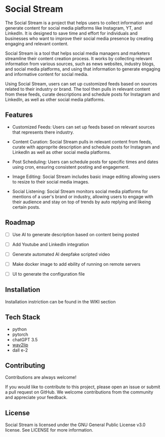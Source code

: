 
# Social Stream

The Social Stream is a project that helps users to collect information and generate content for social media platforms like Instagram, YT, and LinkedIn. It is designed to save time and effort for individuals and businesses who want to improve their social media presence by creating engaging and relevant content.

Social Stream is a tool that helps social media managers and marketers streamline their content creation process. It works by collecting relevant information from various sources, such as news websites, industry blogs, and social media platforms, and using that information to generate engaging and informative content for social media.

Using Social Stream, users can set up customized feeds based on sources related to their industry or brand. The tool then pulls in relevant content from these feeds, curate descriptions and schedule posts for Instagram and LinkedIn, as well as other social media platforms.

## Features

- Customized Feeds: Users can set up feeds based on relevant sources that represents there industry.

- Content Curation: Social Stream pulls in relevant content from feeds, curate with approprite description and schedule posts for Instagram and LinkedIn as well as other social media platforms.

- Post Scheduling: Users can schedule posts for specific times and dates using cron, ensuring consistent posting and engagement.

- Image Editing: Social Stream includes basic image editing allowing users to resize to their social media images.

- Social Listening: Social Stream monitors social media platforms for mentions of a user's brand or industry, allowing users to engage with their audience and stay on top of trends by auto replying and likeing certain posts.



## Roadmap


- [ ] Use AI to generate description based on content being posted

- [ ] Add Youtube and LinkedIn integration

- [ ] Generate automated AI deepfake scripted video

- [ ] Make docker image to add ebility of running on remote servers

- [ ] UI to generate the configuration file



## Installation

Installation instriction can be found in the WIKI section 

## Tech Stack

- python
- pytorch
- chatGPT 3.5
- [wav2lip](https://github.com/Rudrabha/Wav2Lip)
- dall e-2

## Contributing

Contributions are always welcome!

If you would like to contribute to this project, please open an issue or submit a pull request on GitHub. We welcome contributions from the community and appreciate your feedback.

## License

Social Stream is licensed under the GNU General Public License v3.0 license. See LICENSE for more information.

